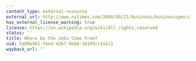 ```yaml
---
content_type: external-resource
external_url: http://www.nytimes.com/2004/09/21/business/businessspecial/21ANDR.html
has_external_license_warning: true
license: https://en.wikipedia.org/wiki/All_rights_reserved
status: ''
title: Where Do the Jobs Come From?
uid: 5a09e401-7eed-42b7-9eb8-161d5cc1a2c2
wayback_url: ''
---
```

